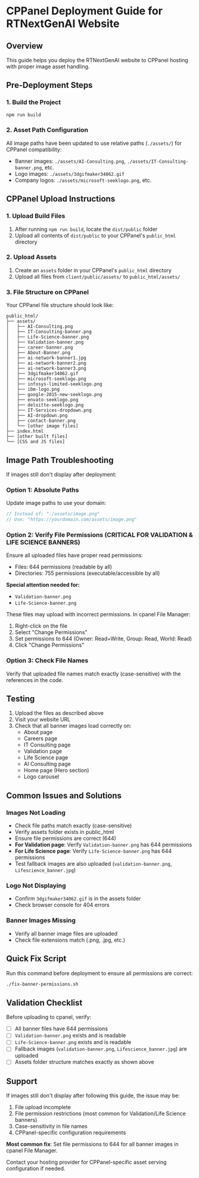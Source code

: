 # CPPanel Deployment Guide for RTNextGenAI Website

## Overview
This guide helps you deploy the RTNextGenAI website to CPPanel hosting with proper image asset handling.

## Pre-Deployment Steps

### 1. Build the Project
```bash
npm run build
```

### 2. Asset Path Configuration
All image paths have been updated to use relative paths (`./assets/`) for CPPanel compatibility:
- Banner images: `./assets/AI-Consulting.png`, `./assets/IT-Consulting-banner.png`, etc.
- Logo images: `./assets/3dgifmaker34062.gif`
- Company logos: `./assets/microsoft-seeklogo.png`, etc.

## CPPanel Upload Instructions

### 1. Upload Build Files
1. After running `npm run build`, locate the `dist/public` folder
2. Upload all contents of `dist/public` to your CPPanel's `public_html` directory

### 2. Upload Assets
1. Create an `assets` folder in your CPPanel's `public_html` directory
2. Upload all files from `client/public/assets/` to `public_html/assets/`

### 3. File Structure on CPPanel
Your CPPanel file structure should look like:
```
public_html/
├── assets/
│   ├── AI-Consulting.png
│   ├── IT-Consulting-banner.png
│   ├── Life-Science-banner.png
│   ├── Validation-banner.png
│   ├── career-banner.png
│   ├── About-Banner.png
│   ├── ai-network-banner1.jpg
│   ├── ai-network-banner2.png
│   ├── ai-network-banner3.png
│   ├── 3dgifmaker34062.gif
│   ├── microsoft-seeklogo.png
│   ├── infosys-limited-seeklogo.png
│   ├── ibm-logo.png
│   ├── google-2015-new-seeklogo.png
│   ├── envato-seeklogo.png
│   ├── deloitte-seeklogo.png
│   ├── IT-Services-dropdown.png
│   ├── AI-dropdown.png
│   ├── contact-banner.png
│   └── [other image files]
├── index.html
├── [other built files]
└── [CSS and JS files]
```

## Image Path Troubleshooting

If images still don't display after deployment:

### Option 1: Absolute Paths
Update image paths to use your domain:
```javascript
// Instead of: "./assets/image.png"
// Use: "https://yourdomain.com/assets/image.png"
```

### Option 2: Verify File Permissions (CRITICAL FOR VALIDATION & LIFE SCIENCE BANNERS)
Ensure all uploaded files have proper read permissions:
- Files: 644 permissions (readable by all)
- Directories: 755 permissions (executable/accessible by all)

**Special attention needed for:**
- `Validation-banner.png` 
- `Life-Science-banner.png`

These files may upload with incorrect permissions. In cpanel File Manager:
1. Right-click on the file
2. Select "Change Permissions"
3. Set permissions to 644 (Owner: Read+Write, Group: Read, World: Read)
4. Click "Change Permissions"

### Option 3: Check File Names
Verify that uploaded file names match exactly (case-sensitive) with the references in the code.

## Testing
1. Upload the files as described above
2. Visit your website URL
3. Check that all banner images load correctly on:
   - About page
   - Careers page  
   - IT Consulting page
   - Validation page
   - Life Science page
   - AI Consulting page
   - Home page (Hero section)
   - Logo carousel

## Common Issues and Solutions

### Images Not Loading
- Check file paths match exactly (case-sensitive)
- Verify assets folder exists in public_html
- Ensure file permissions are correct (644)
- **For Validation page**: Verify `Validation-banner.png` has 644 permissions
- **For Life Science page**: Verify `Life-Science-banner.png` has 644 permissions
- Test fallback images are also uploaded (`validation-banner.png`, `Lifescience_banner.jpg`)

### Logo Not Displaying
- Confirm `3dgifmaker34062.gif` is in the assets folder
- Check browser console for 404 errors

### Banner Images Missing
- Verify all banner image files are uploaded
- Check file extensions match (.png, .jpg, etc.)

## Quick Fix Script
Run this command before deployment to ensure all permissions are correct:
```bash
./fix-banner-permissions.sh
```

## Validation Checklist
Before uploading to cpanel, verify:
- [ ] All banner files have 644 permissions
- [ ] `Validation-banner.png` exists and is readable
- [ ] `Life-Science-banner.png` exists and is readable
- [ ] Fallback images (`validation-banner.png`, `Lifescience_banner.jpg`) are uploaded
- [ ] Assets folder structure matches exactly as shown above

## Support
If images still don't display after following this guide, the issue may be:
1. File upload incomplete
2. File permission restrictions (most common for Validation/Life Science banners)
3. Case-sensitivity in file names
4. CPPanel-specific configuration requirements

**Most common fix**: Set file permissions to 644 for all banner images in cpanel File Manager.

Contact your hosting provider for CPPanel-specific asset serving configuration if needed.